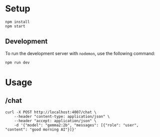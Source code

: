 # Setup

```
npm install
npm start
```

## Development

To run the development server with `nodemon`, use the following command:

```bash
npm run dev
```

# Usage

## /chat

```
curl -X POST http://localhost:4007/chat \
    --header "content-type: application/json" \
    --header "accept: application/json" \
    -d '{"model": "gemma2:2b", "messages": [{"role": "user", "content": "good morning AI"}]}'
```

